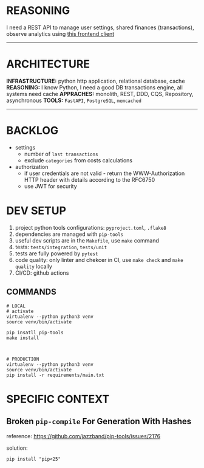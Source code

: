 # REASONING

I need a REST API to manage user settings, shared finances (transactions), observe analytics using [this frontend client](https://github.com/parfeniukink/fambb-frontend)

---

# ARCHITECTURE

**INFRASTRUCTURE:** python http application, relational database, cache
**REASONING:** I know Python, I need a good DB transactions engine, all systems need cache
**APPRACHES:** monolith, REST, DDD, CQS, Repository, asynchronous
**TOOLS:** `FastAPI`, `PostgreSQL`, `memcached`

---

# BACKLOG

- settings
  - number of `last transactions`
  - exclude `categories` from costs calculations
- authorization
  - if user credentials are not valid - return the WWW-Authorization HTTP header with details according to the RFC6750
  - use JWT for security

# DEV SETUP

1. project python tools configurations: `pyproject.toml`, `.flake8`
2. dependencies are managed with `pip-tools`
3. useful dev scripts are in the `Makefile`, use `make` command
4. tests: `tests/integration`, `tests/unit`
5. tests are fully powered by `pytest`
6. code quality: only linter and chekcer in CI, use `make check` and `make quality` locally
7. CI/CD: github actions

## COMMANDS

```shell
# LOCAL
# activate
virtualenv --python python3 venv
source venv/bin/activate

pip insatll pip-tools
make install



# PRODUCTION
virtualenv --python python3 venv
source venv/bin/activate
pip install -r requirements/main.txt
```

# SPECIFIC CONTEXT

## Broken `pip-compile` For Generation With Hashes

reference: https://github.com/jazzband/pip-tools/issues/2176

solution:

```shell
pip install "pip<25"
```
